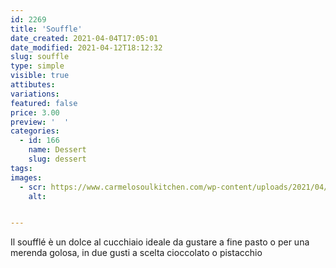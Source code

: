 ```yaml
---
id: 2269
title: 'Souffle'
date_created: 2021-04-04T17:05:01
date_modified: 2021-04-12T18:12:32
slug: souffle
type: simple
visible: true
attibutes: 
variations:
featured: false
price: 3.00
preview: '  '
categories: 
  - id: 166
    name: Dessert
    slug: dessert
tags: 
images: 
  - scr: https://www.carmelosoulkitchen.com/wp-content/uploads/2021/04/Souffle-Cioccolato-.png
    alt: 


---
```


<p>Il soufflé è un dolce al cucchiaio ideale da gustare a fine pasto o per una merenda golosa, in due gusti a scelta cioccolato o pistacchio</p>

